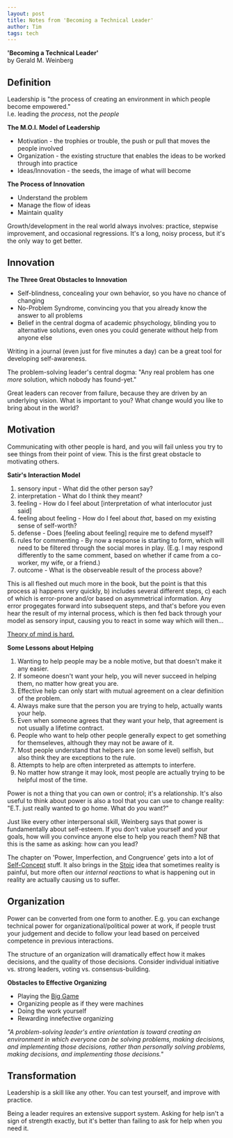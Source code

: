 ```yaml
---
layout: post
title: Notes from 'Becoming a Technical Leader'
author: Tim
tags: tech
---
```


**'Becoming a Technical Leader'**  
by Gerald M. Weinberg  


## Definition  
Leadership is "the process of creating an environment in which people become empowered."  
I.e. leading the *process*, not the *people*  

**The M.O.I. Model of Leadership**  
* Motivation - the trophies or trouble, the push or pull that moves the people involved  
* Organization - the existing structure that enables the ideas to be worked through into practice  
* Ideas/Innovation - the seeds, the image of what will become  

**The Process of Innovation**  
* Understand the problem  
* Manage the flow of ideas  
* Maintain quality  

Growth/development in the real world always involves: practice, stepwise improvement, and occasional regressions. It's a long, noisy process, but it's the only way to get better.  


## Innovation  
**The Three Great Obstacles to Innovation**  
* Self-blindness, concealing your own behavior, so you have no chance of changing  
* No-Problem Syndrome, convincing you that you already know the answer to all problems  
* Belief in the central dogma of academic phsychology, blinding you to alternative solutions, even ones you could generate without help from anyone else  

Writing in a journal (even just for five minutes a day) can be a great tool for developing self-awareness.  

The problem-solving leader's central dogma: "Any real problem has one *more* solution, which nobody has found-yet."  

Great leaders can recover from failure, because they are driven by an underlying vision. What is important to you? What change would you like to bring about in the world?  


## Motivation  
Communicating with other people is hard, and you will fail unless you try to see things from their point of view. This is the first great obstacle to motivating others.  

**Satir's Interaction Model**  
1. sensory input - What did the other person say?  
2. interpretation - What do I think they meant?  
3. feeling - How do I feel about [interpretation of what interlocutor just said]  
4. feeling about feeling - How do I feel about *that*, based on my existing sense of self-worth?  
5. defense - Does [feeling about feeling] require me to defend myself?  
6. rules for commenting - By now a response is starting to form, which will need to be filtered through the social mores in play. (E.g. I may respond differently to the same comment, based on whether if came from a co-worker, my wife, or a friend.)  
7. outcome - What is the observeable result of the process above?  

This is all fleshed out much more in the book, but the point is that this process a) happens very quickly, b) includes several different steps, c) each of which is error-prone and/or based on asymmetrical information. Any error progegates forward into subsequent steps, and that's before you even hear the result of my internal process, which is then fed back through your model as sensory input, causing you to react in some way which will then...  

[Theory of mind is hard.](../../../papers/GoodOldNeon.pdf) 

**Some Lessons about Helping**  
1. Wanting to help people may be a noble motive, but that doesn't make it any easier.
2. If someone doesn't want your help, you will never succeed in helping them, no matter how great you are.
3. Effective help can only start with mutual agreement on a clear definition of the problem.
4. Always make sure that the person you are trying to help, actually wants your help.
5. Even when someone agrees that they want your help, that agreement is not usually a lifetime contract.
6. People who want to help other people generally expect to get something for themseleves, although they may not be aware of it.
7. Most people understand that helpers are (on some level) selfish, but also think they are exceptions to the rule.
8. Attempts to help are often interpreted as attempts to interfere.
9. No matter how strange it may look, most people are actually trying to be helpful most of the time.

Power is not a thing that you can own or control; it's a relationship. It's also useful to think about power is also a tool that you can use to change reality: "E.T. just really wanted to go home. What do *you* want?"  

Just like every other interpersonal skill, Weinberg says that power is fundamentally about self-esteem. If you don't value yourself and your goals, how will you convince anyone else to help you reach them? NB that this is the same as asking: how can you lead?  

The chapter on 'Power, Imperfection, and Congruence' gets into a lot of [Self-Concept](http://steveandreas.com/Articles/building.html) stuff. It also brings in the 
[Stoic](../../../papers/enchiridion.pdf) idea that sometimes reality is painful, but more often our *internal reactions* to what is happening out in reality are actually causing us to suffer.  


## Organization  
Power can be converted from one form to another. E.g. you can exchange technical power for organizational/political power at work, if people trust your judgement and decide to follow your lead based on perceived competence in previous interactions.

The structure of an organization will dramatically effect how it makes decisions, and the quality of those decisions. Consider individual initiative vs. strong leaders, voting vs. consensus-building.

**Obstacles to Effective Organizing**  
* Playing the [Big Game](https://en.wikipedia.org/wiki/Who,_whom%3F)  
* Organizing people as if they were machines  
* Doing the work yourself  
* Rewarding innefective organizing  

*"A problem-solving leader's entire orientation is toward creating an environment in which everyone can be solving problems, making decisions, and implementing those decisions, rather than personally solving problems, making decisions, and implementing those decisions."*


## Transformation  
Leadership is a skill like any other. You can test yourself, and improve with practice.  

Being a leader requires an extensive support system. Asking for help isn't a sign of strength exactly, but it's better than failing to ask for help when you need it.